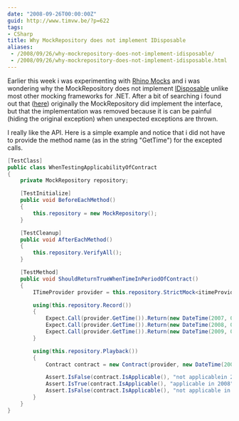 ```yaml
---
date: "2008-09-26T00:00:00Z"
guid: http://www.timvw.be/?p=622
tags:
- CSharp
title: Why MockRepository does not implement IDisposable
aliases:
 - /2008/09/26/why-mockrepository-does-not-implement-idisposable/
 - /2008/09/26/why-mockrepository-does-not-implement-idisposable.html
---
```

Earlier this week i was experimenting with [Rhino Mocks](http://ayende.com/projects/rhino-mocks.aspx) and i was wondering why the MockRepository does not implement [IDisposable](http://msdn.microsoft.com/en-us/library/system.idisposable.aspx) unlike most other mocking frameworks for .NET</a>. After a bit of searching i found out that ([here](http://groups.google.com/group/RhinoMocks/browse_thread/thread/c1a89f58d512d03e/48ca85746276c97b?lnk=gst&q=idisposable+mockrepository&pli=1)) originally the MockRepository did implement the interface, but that the implementation was removed because it is can be painful (hiding the original exception) when unexpected exceptions are thrown.

I really like the API. Here is a simple example and notice that i did not have to provide the method name (as in the string "GetTime") for the excepted calls.

```csharp
[TestClass]
public class WhenTestingApplicabilityOfContract
{
	private MockRepository repository;

	[TestInitialize]
	public void BeforeEachMethod()
	{
		this.repository = new MockRepository();
	}

	[TestCleanup]
	public void AfterEachMethod()
	{
		this.repository.VerifyAll();
	}

	[TestMethod]
	public void ShouldReturnTrueWhenTimeInPeriodOfContract()
	{
		ITimeProvider provider = this.repository.StrictMock<itimeProvider>();

		using(this.repository.Record())
		{
			Expect.Call(provider.GetTime()).Return(new DateTime(2007, 01, 01));
			Expect.Call(provider.GetTime()).Return(new DateTime(2008, 01, 01));
			Expect.Call(provider.GetTime()).Return(new DateTime(2009, 01, 01));
		}

		using(this.repository.Playback())
		{
			Contract contract = new Contract(provider, new DateTime(2008, 01, 01), new DateTime(2008, 12, 31));

			Assert.IsFalse(contract.IsApplicable(), "not applicablein 2007");
			Assert.IsTrue(contract.IsApplicable(), "applicable in 2008");
			Assert.IsFalse(contract.IsApplicable(), "not applicable in 2009");
		}
	}
}
```
